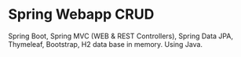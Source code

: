 # Spring Webapp CRUD

Spring Boot, Spring MVC (WEB & REST Controllers), Spring Data JPA, Thymeleaf, Bootstrap, H2 data base in memory. Using Java.